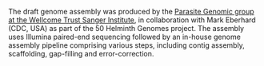 [//]: # (Created by ./bin/manage_files.pl from ./species/Dracunculus_medinensis/PRJEB500/Dracunculus_medinensis_PRJEB500.assembly.html on Thu Jun 11 13:44:00 2020)
The draft genome assembly was produced by the [Parasite Genomic group at the Wellcome Trust Sanger Institute](http://www.sanger.ac.uk/research/projects/parasitegenomics/), in collaboration with Mark Eberhard (CDC, USA) as part of the 50 Helminth Genomes project. The assembly uses Illumina paired-end sequencing followed by an in-house genome assembly pipeline comprising various steps, including contig assembly, scaffolding, gap-filling and error-correction.
